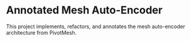# Annotated Mesh Auto-Encoder

This project implements, refactors, and annotates the mesh auto-encoder architecture from PivotMesh.
